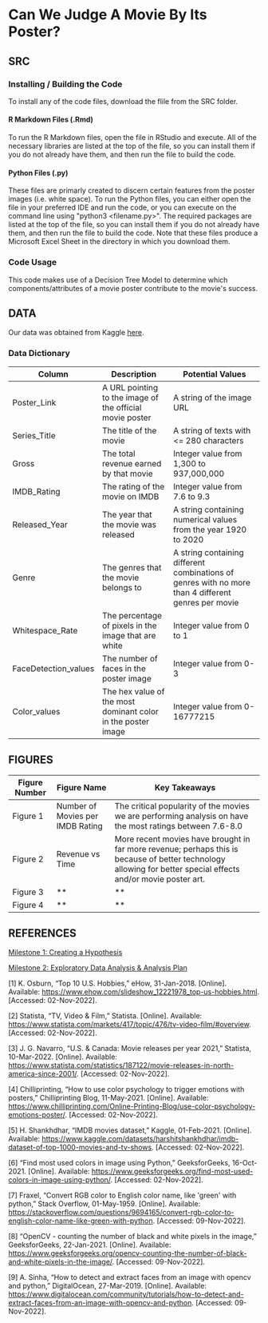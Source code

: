 # Can We Judge A Movie By Its Poster?

## SRC
### Installing / Building the Code
To install any of the code files, download the flile from the SRC folder.

#### R Markdown Files (.Rmd)
To run the R Markdown files, open the file in RStudio and execute.  All of the necessary libraries are listed at the top of the file, so you can install them if you do not already have them, and then run the file to build the code.

#### Python Files (.py)
These files are primarly created to discern certain features from the poster images (i.e. white space). To run the Python files, you can either open the file in your preferred IDE and run the code, or you can execute on the command line using "python3 <filename.py>".  The required packages are listed at the top of the file, so you can install them if you do not already have them, and then run the file to build the code.  Note that these files produce a Microsoft Excel Sheet in the directory in which you download them.

### Code Usage
This code makes use of a Decision Tree Model to determine which components/attributes of a movie poster contribute to the movie's success. 

## DATA
Our data was obtained from Kaggle [here](https://www.kaggle.com/datasets/harshitshankhdhar/imdb-dataset-of-top-1000-movies-and-tv-shows).

### Data Dictionary
| Column  | Description | Potential Values |
| ------ |  ----------- | ----------------
| Poster_Link  | A URL pointing to the image of the official movie poster | A string of the image URL |
| Series_Title | The title of the movie | A string of texts with <= 280 characters |
| Gross | The total revenue earned by that movie | Integer value from 1,300 to 937,000,000 |
| IMDB_Rating | The rating of the movie on IMDB | Integer value from 7.6 to 9.3 |
| Released_Year | The year that the movie was released | A string containing numerical values from the year  1920 to 2020 |
| Genre | The genres that the movie belongs to | A string containing different combinations of genres with no more than 4 different genres per movie |
| Whitespace_Rate | The percentage of pixels in the image that are white | Integer value from 0 to 1 |
| FaceDetection_values | The number of faces in the poster image | Integer value from 0-3|
| Color_values | The hex value of the most dominant color in the poster image | Integer value from 0-16777215|

## FIGURES
| Figure Number | Figure Name | Key Takeaways |
| ----------- | ------ |  ----------- |
| Figure 1 | Number of Movies per IMDB Rating | The critical popularity of the movies we are performing analysis on have the most ratings between 7.6-8.0 |
| Figure 2 | Revenue vs Time | More recent movies have brought in far more revenue; perhaps this is because of better technology allowing for better special effects and/or movie poster art. |
| Figure 3 | ** | ** |
| Figure 4 | ** | ** |

## REFERENCES
[Milestone 1: Creating a Hypothesis](https://docs.google.com/document/d/1fQZCOykrO4nFIoZqL5Ej57IBHdYpFPkob-57JDN4Rl0/edit?usp=sharing)

[Milestone 2: Exploratory Data Analysis & Analysis Plan](https://docs.google.com/document/d/1E2CEzyIloxH_UvfVl4ng98CzRZ7kH1L3C6sKljVKMv0/edit?usp=sharing)

[1] K. Osburn, “Top 10 U.S. Hobbies,” eHow, 31-Jan-2018. [Online]. Available: https://www.ehow.com/slideshow_12221978_top-us-hobbies.html. [Accessed: 02-Nov-2022].

[2] Statista, “TV, Video &amp; Film,” Statista. [Online]. Available: https://www.statista.com/markets/417/topic/476/tv-video-film/#overview. [Accessed: 02-Nov-2022]. 

[3] J. G. Navarro, “U.S. & Canada: Movie releases per year 2021,” Statista, 10-Mar-2022. [Online]. Available: https://www.statista.com/statistics/187122/movie-releases-in-north-america-since-2001/. [Accessed: 02-Nov-2022]. 

[4] Chilliprinting, “How to use color psychology to trigger emotions with posters,” Chilliprinting Blog, 11-May-2021. [Online]. Available: https://www.chilliprinting.com/Online-Printing-Blog/use-color-psychology-emotions-poster/. [Accessed: 02-Nov-2022]. 

[5] H. Shankhdhar, “IMDB movies dataset,” Kaggle, 01-Feb-2021. [Online]. Available: https://www.kaggle.com/datasets/harshitshankhdhar/imdb-dataset-of-top-1000-movies-and-tv-shows. [Accessed: 02-Nov-2022]. 

[6] “Find most used colors in image using Python,” GeeksforGeeks, 16-Oct-2021. [Online]. Available: https://www.geeksforgeeks.org/find-most-used-colors-in-image-using-python/. [Accessed: 02-Nov-2022]. 

[7] Fraxel, “Convert RGB color to English color name, like 'green' with python,” Stack Overflow, 01-May-1959. [Online]. Available: https://stackoverflow.com/questions/9694165/convert-rgb-color-to-english-color-name-like-green-with-python. [Accessed: 09-Nov-2022].

[8] “OpenCV - counting the number of black and white pixels in the image,” GeeksforGeeks, 22-Jan-2021. [Online]. Available: https://www.geeksforgeeks.org/opencv-counting-the-number-of-black-and-white-pixels-in-the-image/. [Accessed: 09-Nov-2022].

[9] A. Sinha, “How to detect and extract faces from an image with opencv and python,” DigitalOcean, 27-Mar-2019. [Online]. Available: https://www.digitalocean.com/community/tutorials/how-to-detect-and-extract-faces-from-an-image-with-opencv-and-python. [Accessed: 09-Nov-2022].

